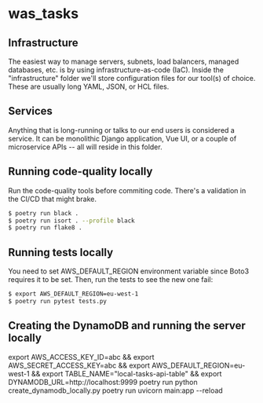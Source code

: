 # was_tasks

## Infrastructure

The easiest way to manage servers, subnets, load balancers, managed databases, etc. is by using infrastructure-as-code (IaC). Inside the "infrastructure" folder we'll store configuration files for our tool(s) of choice. These are usually long YAML, JSON, or HCL files.

## Services

Anything that is long-running or talks to our end users is considered a service. It can be monolithic Django application, Vue UI, or a couple of microservice APIs -- all will reside in this folder.

## Running code-quality locally

Run the code-quality tools before commiting code. There's a validation in the CI/CD that might brake.

```bash
$ poetry run black .
$ poetry run isort . --profile black
$ poetry run flake8 .
```

## Running tests locally

You need to set AWS_DEFAULT_REGION environment variable since Boto3 requires it to be set. Then, run the tests to see the new one fail:

``` bash
$ export AWS_DEFAULT_REGION=eu-west-1
$ poetry run pytest tests.py
```

## Creating the DynamoDB and running the server locally

export AWS_ACCESS_KEY_ID=abc && export AWS_SECRET_ACCESS_KEY=abc && export AWS_DEFAULT_REGION=eu-west-1 && export TABLE_NAME="local-tasks-api-table" && export DYNAMODB_URL=http://localhost:9999
poetry run python create_dynamodb_locally.py
poetry run uvicorn main:app --reload